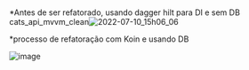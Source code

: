 # 
*Antes de ser refatorado, usando dagger hilt para DI e sem DB
cats_api_mvvm_clean![2022-07-10_15h06_06](https://user-images.githubusercontent.com/72824080/178156761-231e6a59-0c03-4ecd-b11c-915e171fadea.gif)

*processo de refatoração com Koin e usando DB

![image](https://user-images.githubusercontent.com/72824080/185754781-7fd9ab4e-7951-4937-81b7-1408277eb88e.png)
